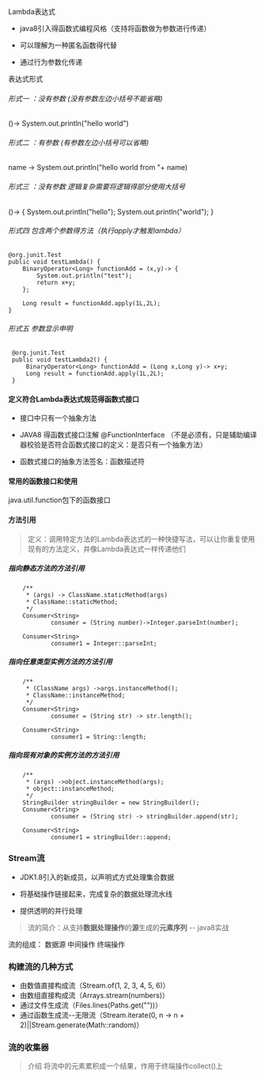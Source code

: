 Lambda表达式

* java8引入得函数式编程风格（支持将函数做为参数进行传递）

* 可以理解为一种匿名函数得代替

* 通过行为参数化传递

表达式形式
###### 形式一 ：没有参数 (没有参数左边小括号不能省略)
()-> System.out.println("hello world")
###### 形式二 ：有参数 (有参数左边小括号可以省略)
name -> System.out.println("hello world from "+ name)

###### 形式三 ：没有参数 逻辑复杂需要将逻辑得部分使用大括号
()-> {
System.out.println("hello");
System.out.println("world");
}
###### 形式四 包含两个参数得方法（执行apply才触发lambda）

    @org.junit.Test
    public void testLambda() {
        BinaryOperator<Long> functionAdd = (x,y)-> {
            System.out.println("test");
            return x+y;
        };

        Long result = functionAdd.apply(1L,2L);
    }

######  形式五 参数显示申明
     @org.junit.Test
     public void testLambda2() {
         BinaryOperator<Long> functionAdd = (Long x,Long y)-> x+y;
         Long result = functionAdd.apply(1L,2L);
     }
  
#### 定义符合Lambda表达式规范得函数式接口

* 接口中只有一个抽象方法

* JAVA8 得函数式接口注解 @FunctionInterface （不是必须有，只是辅助编译器校验是否符合函数式接口的定义：是否只有一个抽象方法）

* 函数式接口的抽象方法签名：函数描述符 

#### 常用的函数接口和使用
java.util.function包下的函数接口


#### 方法引用
>定义：调用特定方法的Lambda表达式的一种快捷写法，可以让你重复使用现有的方法定义，并像Lambda表达式一样传递他们

##### 指向静态方法的方法引用
        /**
         * (args) -> ClassName.staticMethod(args)
         * ClassName::staticMethod;
         */
        Consumer<String>
                consumer = (String number)->Integer.parseInt(number);

        Consumer<String>
                consumer1 = Integer::parseInt;

##### 指向任意类型实例方法的方法引用
        /**
         * (ClassName args) ->args.instanceMethod();
         * ClassName::instanceMethod;
         */
        Consumer<String>
                consumer = (String str) -> str.length();

        Consumer<String>
                consumer1 = String::length;
##### 指向现有对象的实例方法的方法引用
        /**
         * (args) ->object.instanceMethod(args);
         * object::instanceMethod;
         */
        StringBuilder stringBuilder = new StringBuilder();
        Consumer<String>
                consumer = (String str) -> stringBuilder.append(str);

        Consumer<String>
                consumer1 = stringBuilder::append;
             
             
### Stream流

* JDK1.8引入的新成员，以声明式方式处理集合数据

* 将基础操作链接起来，完成复杂的数据处理流水线

* 提供透明的并行处理             

>流的简介：从支持**数据处理操作**的**源**生成的**元素序列** -- java8实战
             
流的组成：
数据源
中间操作
终端操作

### 构建流的几种方式
* 由数值直接构成流（Stream.of(1, 2, 3, 4, 5, 6)）
* 由数组直接构成流（Arrays.stream(numbers)）
* 通过文件生成流（Files.lines(Paths.get(""))）
* 通过函数生成流--无限流（Stream.iterate(0, n -> n + 2)||Stream.generate(Math::random)）

### 流的收集器
>介绍
将流中的元素累积成一个结果，作用于终端操作collect()上